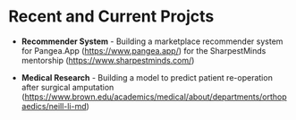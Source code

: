 # Recent and Current Projcts

- **Recommender System** - Building a marketplace recommender system for Pangea.App (https://www.pangea.app/) for the SharpestMinds mentorship (https://www.sharpestminds.com/)

- **Medical Research** - Building a model to predict patient re-operation after surgical amputation (https://www.brown.edu/academics/medical/about/departments/orthopaedics/neill-li-md)
